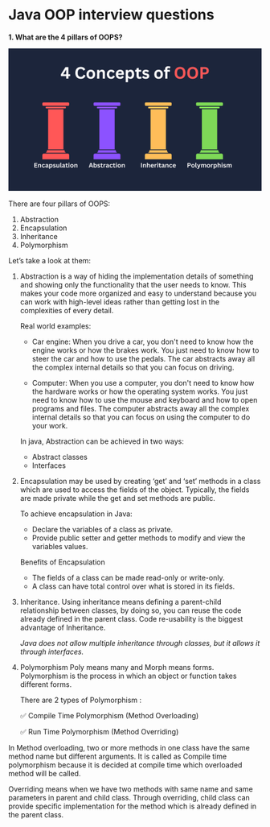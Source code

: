# Java OOP interview questions


**1. What are the 4 pillars of OOPS?**

![oop.png](../images/oop.png)

There are four pillars of OOPS:

1. Abstraction
2. Encapsulation
3. Inheritance
4. Polymorphism

Let’s take a look at them:

1. Abstraction is a way of hiding the implementation details of something and showing only the functionality that the
   user needs to know.
   This makes your code more organized and easy to understand because you can work with high-level ideas rather than
   getting lost in the complexities of every detail.

   Real world examples:

    - Car engine: When you drive a car, you don't need to know how the engine works or how the brakes work. You just need to
      know how to steer the car and how to use the pedals. The car abstracts away all the complex internal details so
      that you can focus on driving.

    - Computer: When you use a computer, you don't need to know how the hardware works or how the operating system works.
      You just need to know how to use the mouse and keyboard and how to open programs and files. The computer abstracts
      away all the complex internal details so that you can focus on using the computer to do your work.

   In java, Abstraction can be achieved in two ways:

    - Abstract classes
    - Interfaces

2. Encapsulation may be used by creating ‘get’ and ‘set’ methods in a class which are used to access the fields of the
   object.
   Typically, the fields are made private while the get and set methods are public.

   To achieve encapsulation in Java:
    - Declare the variables of a class as private.
    - Provide public setter and getter methods to modify and view the variables values.

   Benefits of Encapsulation
    - The fields of a class can be made read-only or write-only.
    - A class can have total control over what is stored in its fields.

3. Inheritance.
   Using inheritance means defining a parent-child relationship between classes, by doing so, you can
   reuse the code already defined in the parent class.
   Code re-usability is the biggest advantage of Inheritance.

   _Java does not allow multiple inheritance through classes, but it allows it through interfaces._

4. Polymorphism
   Poly means many and Morph means forms. Polymorphism is the process in which an object or function takes different forms.

   There are 2 types of Polymorphism :

   ✅ Compile Time Polymorphism (Method Overloading)

   ✅ Run Time Polymorphism (Method Overriding)


In Method overloading, two or more methods in one class have the same method name but different arguments. It is called
as Compile time polymorphism because it is decided at compile time which overloaded method will be called.

Overriding means when we have two methods with same name and same parameters in parent and child class. Through overriding,
child class can provide specific implementation for the method which is already defined in the parent class.
